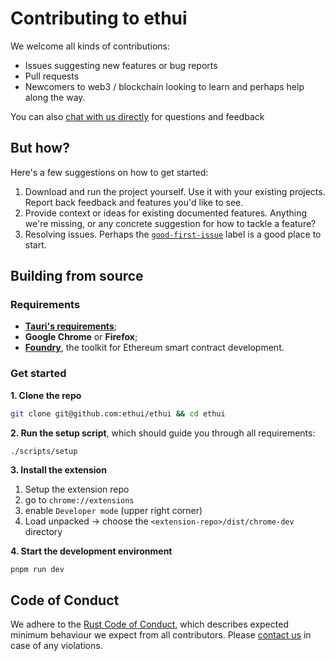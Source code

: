 # Contributing to ethui

[coc]: https://www.rust-lang.org/policies/code-of-conduct
[contact]: https://linktr.ee/naps62
[good-first-issue]: https://github.com/ethui/ethui/issues?q=is%3Aissue+is%3Aopen+label%3A%22good+first+issue%22
[tauri-requirements]: https://tauri.app/v1/guides/getting-started/prerequisites/
[foundry]: https://getfoundry.sh/
[demo]: https://github.com/ethui/demo
[anvil]: https://book.getfoundry.sh/anvil/
[extension-repo]: https://github.com/ethui/extension

We welcome all kinds of contributions:

- Issues suggesting new features or bug reports
- Pull requests
- Newcomers to web3 / blockchain looking to learn and perhaps help along the way.

You can also [chat with us directly][contact] for questions and feedback

## But how?

Here's a few suggestions on how to get started:

1. Download and run the project yourself. Use it with your existing projects. Report back feedback and features you'd like to see.
2. Provide context or ideas for existing documented features. Anything we're missing, or any concrete suggestion for how to tackle a feature?
3. Resolving issues. Perhaps the [`good-first-issue`][good-first-issue] label is a good place to start.

## Building from source

### Requirements

- [**Tauri's requirements**][tauri-requirements];
- **Google Chrome** or **Firefox**;
- [**Foundry**][foundry], the toolkit for Ethereum smart contract development.

### Get started

**1. Clone the repo**

```sh
git clone git@github.com:ethui/ethui && cd ethui
```

**2. Run the setup script**, which should guide you through all requirements:

```
./scripts/setup
```

**3. Install the extension**

1. Setup the extension repo
2. go to `chrome://extensions`
3. enable `Developer mode` (upper right corner)
4. Load unpacked -> choose the `<extension-repo>/dist/chrome-dev` directory

**4. Start the development environment**

```sh
pnpm run dev
```

## Code of Conduct

We adhere to the [Rust Code of Conduct][coc], which describes expected minimum behaviour we expect from all contributors. Please [contact us][contact] in case of any violations.
